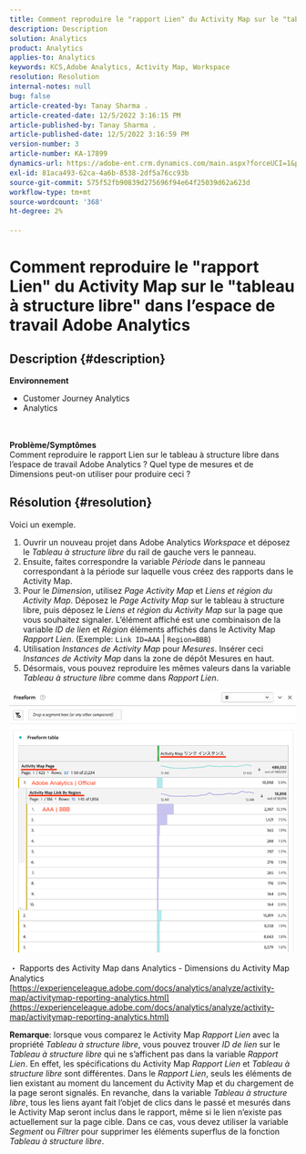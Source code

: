 ```yaml
---
title: Comment reproduire le "rapport Lien" du Activity Map sur le "tableau à structure libre" dans l’espace de travail Adobe Analytics
description: Description
solution: Analytics
product: Analytics
applies-to: Analytics
keywords: KCS,Adobe Analytics, Activity Map, Workspace
resolution: Resolution
internal-notes: null
bug: false
article-created-by: Tanay Sharma .
article-created-date: 12/5/2022 3:16:15 PM
article-published-by: Tanay Sharma .
article-published-date: 12/5/2022 3:16:59 PM
version-number: 3
article-number: KA-17899
dynamics-url: https://adobe-ent.crm.dynamics.com/main.aspx?forceUCI=1&pagetype=entityrecord&etn=knowledgearticle&id=194460be-af74-ed11-81aa-6045bd006239
exl-id: 81aca493-62ca-4a6b-8538-2df5a76cc93b
source-git-commit: 575f52fb90839d275696f94e64f25039d62a623d
workflow-type: tm+mt
source-wordcount: '368'
ht-degree: 2%

---
```


# Comment reproduire le &quot;rapport Lien&quot; du Activity Map sur le &quot;tableau à structure libre&quot; dans l’espace de travail Adobe Analytics

## Description {#description}

<b>Environnement</b>
- Customer Journey Analytics
- Analytics

<br> <br><b>Problème/Symptômes</b><br>Comment reproduire le rapport Lien sur le tableau à structure libre dans l’espace de travail Adobe Analytics ? Quel type de mesures et de Dimensions peut-on utiliser pour produire ceci ?<br>

## Résolution {#resolution}


Voici un exemple.

1. Ouvrir un nouveau projet dans Adobe Analytics *Workspace* et déposez le *Tableau à structure libre* du rail de gauche vers le panneau.
2. Ensuite, faites correspondre la variable *Période* dans le panneau correspondant à la période sur laquelle vous créez des rapports dans le Activity Map.
3. Pour le *Dimension*, utilisez *Page Activity Map* et *Liens et région du Activity Map*. Déposez le *Page Activity Map* sur le tableau à structure libre, puis déposez le *Liens et région du Activity Map* sur la page que vous souhaitez signaler. L’élément affiché est une combinaison de la variable *ID de lien* et *Région* éléments affichés dans le Activity Map *Rapport Lien*. (Exemple: `Link ID=AAA` | `Region=BBB`)
4. Utilisation *Instances de Activity Map* pour *Mesures*. Insérer ceci *Instances de Activity Map* dans la zone de dépôt Mesures en haut.
5. Désormais, vous pouvez reproduire les mêmes valeurs dans la variable *Tableau à structure libre* comme dans *Rapport Lien*.


![](assets/ce099307-8f85-ec11-8d21-0022480855a4.png)

・ Rapports des Activity Map dans Analytics - Dimensions du Activity Map Analytics
[https://experienceleague.adobe.com/docs/analytics/analyze/activity-map/activitymap-reporting-analytics.html](https://experienceleague.adobe.com/docs/analytics/analyze/activity-map/activitymap-reporting-analytics.html)

<b>Remarque</b>: lorsque vous comparez le Activity Map *Rapport Lien* avec la propriété *Tableau à structure libre*, vous pouvez trouver *ID de lien* sur le *Tableau à structure libre* qui ne s’affichent pas dans la variable *Rapport Lien*. En effet, les spécifications du Activity Map *Rapport Lien* et *Tableau à structure libre* sont différentes. Dans le *Rapport Lien*, seuls les éléments de lien existant au moment du lancement du Activity Map et du chargement de la page seront signalés. En revanche, dans la variable *Tableau à structure libre*, tous les liens ayant fait l’objet de clics dans le passé et mesurés dans le Activity Map seront inclus dans le rapport, même si le lien n’existe pas actuellement sur la page cible. Dans ce cas, vous devez utiliser la variable *Segment* ou *Filtrer* pour supprimer les éléments superflus de la fonction *Tableau à structure libre*.
